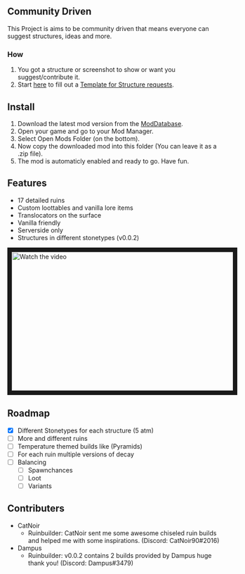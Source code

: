 <!-- Community Driven -->
## Community Driven


This Project is aims to be community driven that means everyone can suggest structures, ideas and more. <br>
### How
1. You got a structure or screenshot to show or want you suggest/contribute it.
2. Start [here](https://github.com/AreYSerious/betterruins/issues/new?assignees=&labels=structure+request&template=structure-request.md&title=%5BStructure%5D) to fill out a [Template for Structure requests](https://github.com/AreYSerious/betterruins/issues/new?assignees=&labels=structure+request&template=structurereq.yaml&title=%5BStructure%5D%3A+).

<!-- INSTALL -->
## Install

1. Download the latest mod version from the [ModDatabase](https://mods.vintagestory.at/betterruins).
2. Open your game and go to your Mod Manager.
3. Select Open Mods Folder (on the bottom).
4. Now copy the downloaded mod into this folder (You can leave it as a .zip file).
5. The mod is automaticly enabled and ready to go. Have fun.


<!-- FEATURES -->
## Features
* 17 detailed ruins
* Custom loottables and vanilla lore items
* Translocators on the surface
* Vanilla friendly
* Serverside only
* Structures in different stonetypes (v0.0.2)

<a href="https://www.youtube.com/watch?v=Plbz-qR4IAs" target="_blank">
 <img src="https://img.youtube.com/vi/Plbz-qR4IAs/maxresdefault.jpg" alt="Watch the video" width="560" height="315" border="10" />
</a>


<!-- ROADMAP -->
## Roadmap

- [x] Different Stonetypes for each structure (5 atm)
- [ ] More and different ruins
- [ ] Temperature themed builds like (Pyramids)
- [ ] For each ruin multiple versions of decay
- [ ] Balancing
    - [ ] Spawnchances
    - [ ] Loot
    - [ ] Variants 

<!-- CONTRIBUTERS -->
## Contributers

* CatNoir
    * Ruinbuilder: CatNoir sent me some awesome chiseled ruin builds and helped me with some inspirations. (Discord: CatNoir90#2016)
* Dampus
    * Ruinbuilder: v0.0.2 contains 2 builds provided by Dampus huge thank you! (Discord: Dampus#3479)
